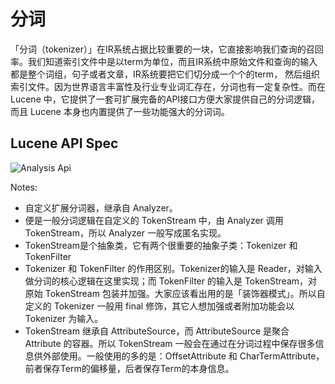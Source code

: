 # 分词
「分词（tokenizer）」在IR系统占据比较重要的一块，它直接影响我们查询的召回率。我们知道索引文件中是以term为单位，而且IR系统中原始文件和查询的输入都是整个词组，句子或者文章，IR系统要把它们切分成一个个的term， 然后组织索引文件。因为世界语言丰富性及行业专业词汇存在，分词也有一定复杂性。而在 Lucene 中，它提供了一套可扩展完备的API接口方便大家提供自己的分词逻辑，而且 Lucene 本身也内置提供了一些功能强大的分词词。

## Lucene API Spec

![Analysis Api](images/ana_spec_api.png)

Notes:

* 自定义扩展分词器，继承自 Analyzer。
* 便是一般分词逻辑在自定义的 TokenStream 中，由 Analyzer 调用 TokenStream，所以 Analyzer 一般写成匿名实现。
* TokenStream是个抽象类，它有两个很重要的抽象子类：Tokenizer 和 TokenFilter
* Tokenizer 和 TokenFilter 的作用区别。Tokenizer的输入是 Reader，对输入做分词的核心逻辑在这里实现；而 TokenFilter 的输入是 TokenStream，对原始 TokenStream 包装并加强。大家应该看出用的是「装饰器模式」。所以自定义的 Tokenizer 一般用 final 修饰，其它人想加强或者附加功能会以 Tokenizer 为输入。
* TokenStream 继承自 AttributeSource，而 AttributeSource 是聚合 Attribute 的容器。所以 TokenStream 一般会在通过在分词过程中保存很多信息供外部使用。一般使用的多的是：OffsetAttribute 和 CharTermAttribute，前者保存Term的偏移量，后者保存Term的本身信息。

